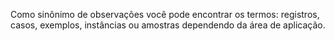 Como sinônimo de observações você pode encontrar os termos: registros, casos, exemplos, instâncias ou amostras dependendo da área de aplicação.
